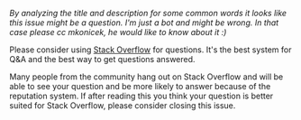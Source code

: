 *By analyzing the title and description for some common words it looks like this issue might be a question. I'm just a bot and might be wrong. In that case please cc mkonicek, he would like to know about it :)*

Please consider using [Stack Overflow](http://stackoverflow.com/questions/tagged/react-native) for questions. It's the best system for Q&A and the best way to get questions answered.

Many people from the community hang out on Stack Overflow and will be able to see your question and be more likely to answer because of the reputation system. If after reading this you think your question is better suited for Stack Overflow, please consider closing this issue.
